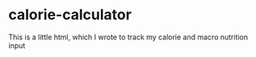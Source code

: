 # calorie-calculator
This is a little html, which I wrote to track my calorie and macro nutrition input
